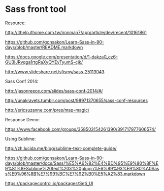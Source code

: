 Sass front tool
==============
Resource:

http://ithelp.ithome.com.tw/ironman7/app/article/dev/recent/10161861

https://github.com/gonsakon/Learn-Sass-in-90-days/blob/master/README.markdown

https://docs.google.com/presentation/d/1-dakza0_cz6-GU3lJRvqga1rtgRaXyQYEyTyumS-cjk/

http://www.slideshare.net/sfismy/sass-25113043

Sass Conf 2014:

http://jasonreece.com/slides/sass-conf-2014/#/

http://unakravets.tumblr.com/post/98971370655/sass-conf-resources

http://ericsuzanne.com/pres/map-magic/

Response Demo:

https://www.facebook.com/groups/358503154261390/391717977606574/

Using Sublime:

http://zh.lucida.me/blog/sublime-text-complete-guide/

https://github.com/gonsakon/Learn-Sass-in-90-days/blob/master/docs/Sass/%E5%A6%82%E4%BD%95%E9%80%8F%E9%81%8ESublime%20text%203%20plugin%E6%89%93%E9%80%A0Sass%E9%96%8B%E7%99%BC%E7%92%B0%E5%A2%83.markdown

https://packagecontrol.io/packages/Seti_UI